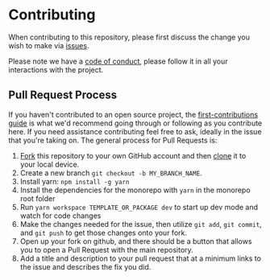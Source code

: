 # Contributing

When contributing to this repository, please first discuss the change you wish to make via [issues](https://github.com/domitriusclark/mdnext/issues).

Please note we have a [code of conduct](./CODE_OF_CONDUCT.md), please follow it in all your interactions with the project.

## Pull Request Process

If you haven't contributed to an open source project, the [first-contributions guide](https://github.com/firstcontributions/first-contributions/blob/master/README.md) is what we'd recommend going through or following as you contribute here. If you need assistance contributing feel free to ask, ideally in the issue that you're taking on. The general process for Pull Requests is:

1. [Fork](https://help.github.com/articles/fork-a-repo/) this repository to your own GitHub account and then [clone](https://help.github.com/articles/cloning-a-repository/) it to your local device.
2. Create a new branch `git checkout -b MY_BRANCH_NAME`.
3. Install yarn: `npm install -g yarn`
4. Install the dependencies for the monorepo with `yarn` in the monorepo root folder
5. Run `yarn workspace TEMPLATE_OR_PACKAGE dev` to start up dev mode and watch for code changes
6. Make the changes needed for the issue, then utilize `git add`, `git commit`, and `git push` to get those changes onto your fork.
7. Open up your fork on github, and there should be a button that allows you to open a Pull Request with the main repository.
8. Add a title and description to your pull request that at a minimum links to the issue and describes the fix you did.
